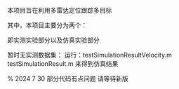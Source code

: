 本项目旨在利用多雷达定位跟踪多目标

其中，本项目主要分为两个：

即实测实验部分以及仿真实验部分

暂时无实测数据集：
运行：testSimulationResultVelocity.m
testSimulationResult.m
来得到仿真结果

% 2024 7 30 部分代码有点问题 请等待新版

